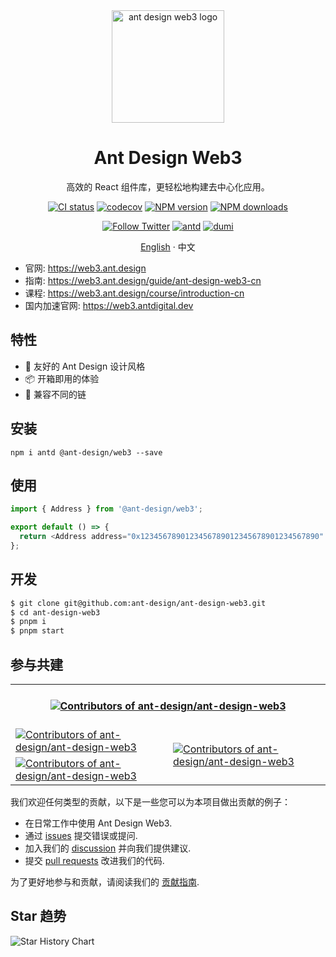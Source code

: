 <div align="center">

<img height="180" alt="ant design web3 logo" src="https://github.com/ant-design/ant-design/assets/507615/12d2c16d-92b1-4202-ba6f-4da5ee3622ba">

<h1 align="center">Ant Design Web3</h1>

高效的 React 组件库，更轻松地构建去中心化应用。

[![CI status][github-action-image]][github-action-url] [![codecov][codecov-image]][codecov-url] [![NPM version][npm-image]][npm-url] [![NPM downloads][download-image]][download-url]

[![Follow Twitter][twitter-image]][twitter-url] [![antd][antd-image]][antd-url] [![dumi][dumi-image]][dumi-url]

[English](./README.md) · 中文

[github-action-image]: https://github.com/ant-design/ant-design-web3/workflows/Test/badge.svg
[github-action-url]: https://github.com/ant-design/ant-design-web3/actions/workflows/test.yml
[codecov-image]: https://img.shields.io/codecov/c/github/ant-design/ant-design-web3/master.svg?style=flat-square
[codecov-url]: https://codecov.io/gh/ant-design/ant-design-web3/branch/master
[npm-image]: https://img.shields.io/npm/v/@ant-design/web3.svg?style=flat-square
[npm-url]: https://npmjs.org/package/@ant-design/web3
[download-image]: https://img.shields.io/npm/dm/@ant-design/web3.svg?style=flat-square
[download-url]: https://npmjs.org/package/@ant-design/web3
[dumi-image]: https://img.shields.io/badge/docs%20by-dumi-blue?style=flat-square
[dumi-url]: https://github.com/umijs/dumi
[antd-image]: https://img.shields.io/badge/-Ant%20Design-blue?labelColor=black&logo=antdesign&style=flat-square
[antd-url]: https://ant.design
[twitter-image]: https://img.shields.io/twitter/follow/AntDesignWeb3.svg?label=Ant%20Design%20Web3
[twitter-url]: https://twitter.com/AntDesignWeb3
[bundlephobia-image]: https://badgen.net/bundlephobia/minzip/@ant-design/web3?style=flat-square
[bundlephobia-url]: https://bundlephobia.com/package/@ant-design/web3

</div>

- 官网: https://web3.ant.design
- 指南: https://web3.ant.design/guide/ant-design-web3-cn
- 课程: https://web3.ant.design/course/introduction-cn
- 国内加速官网: https://web3.antdigital.dev

## 特性

- 🎨 友好的 Ant Design 设计风格
- 📦 开箱即用的体验
- 🔌 兼容不同的链

## 安装

```shell
npm i antd @ant-design/web3 --save
```

## 使用

```ts
import { Address } from '@ant-design/web3';

export default () => {
  return <Address address="0x1234567890123456789012345678901234567890" />;
};
```

## 开发

```bash
$ git clone git@github.com:ant-design/ant-design-web3.git
$ cd ant-design-web3
$ pnpm i
$ pnpm start
```

## 参与共建

<a href="https://github.com/ant-design/ant-design-web3/graphs/contributors" target="_blank">
  <table>
    <tr>
      <th colspan="2">
        <br/>
        <img
          alt="Contributors of ant-design/ant-design-web3"
          src="https://contrib.rocks/image?repo=ant-design/ant-design-web3"
        />
        <br/><br/>
      </th>
    </tr>
    <tr>
      <td>
        <picture>
          <source 
            media="(prefers-color-scheme: dark)" 
            srcset="https://next.ossinsight.io/widgets/official/compose-org-active-contributors/thumbnail.png?activity=active&period=past_28_days&owner_id=12101536&repo_ids=680030799&image_size=2x3&color_scheme=dark"
          />
          <img 
            alt="Contributors of ant-design/ant-design-web3" 
            src="https://next.ossinsight.io/widgets/official/compose-org-active-contributors/thumbnail.png?activity=active&period=past_28_days&owner_id=12101536&repo_ids=680030799&image_size=2x3&color_scheme=light"
          />
        </picture>
      </td>
      <td rowspan="2">
        <picture>
          <source 
            media="(prefers-color-scheme: dark)" 
            srcset="https://next.ossinsight.io/widgets/official/compose-org-participants-growth/thumbnail.png?activity=active&period=past_28_days&owner_id=12101536&repo_ids=680030799&image_size=4x7&color_scheme=dark"
          />
          <img 
            alt="Contributors of ant-design/ant-design-web3" 
            src="https://next.ossinsight.io/widgets/official/compose-org-participants-growth/thumbnail.png?activity=active&period=past_28_days&owner_id=12101536&repo_ids=680030799&image_size=4x7&color_scheme=light"
          />
        </picture>
      </td>
    </tr>
    <tr>
      <td>
        <picture>
          <source 
            media="(prefers-color-scheme: dark)" 
            srcset="https://next.ossinsight.io/widgets/official/compose-org-active-contributors/thumbnail.png?activity=new&period=past_28_days&owner_id=12101536&repo_ids=680030799&image_size=2x3&color_scheme=dark"
          />
          <img 
            alt="Contributors of ant-design/ant-design-web3" 
            src="https://next.ossinsight.io/widgets/official/compose-org-active-contributors/thumbnail.png?activity=new&period=past_28_days&owner_id=12101536&repo_ids=680030799&image_size=2x3&color_scheme=light"
          />
        </picture>
      </td>
    </tr>
  </table>
</a>

我们欢迎任何类型的贡献，以下是一些您可以为本项目做出贡献的例子：

- 在日常工作中使用 Ant Design Web3.
- 通过 [issues](https://github.com/ant-design/ant-design-web3/issues) 提交错误或提问.
- 加入我们的 [discussion](https://github.com/ant-design/ant-design-web3/discussions) 并向我们提供建议.
- 提交 [pull requests](https://github.com/ant-design/ant-design-web3/pulls) 改进我们的代码.

为了更好地参与和贡献，请阅读我们的 [贡献指南](https://web3.ant.design/guide/contributing-cn).

## Star 趋势

<picture>
  <source media="(prefers-color-scheme: dark)" srcset="https://api.star-history.com/svg?repos=ant-design/ant-design-web3&type=Date&theme=dark" />
  <source media="(prefers-color-scheme: light)" srcset="https://api.star-history.com/svg?repos=ant-design/ant-design-web3&type=Date" />
  <img alt="Star History Chart" src="https://api.star-history.com/svg?repos=ant-design/ant-design-web3&type=Date" />
</picture>
